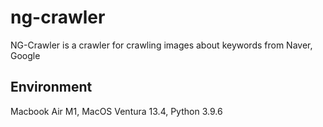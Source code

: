 # ng-crawler
NG-Crawler is a crawler for crawling images about keywords from Naver, Google

## Environment
Macbook Air M1, MacOS Ventura 13.4, Python 3.9.6


